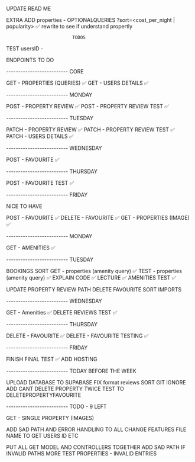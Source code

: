 UPDATE READ ME

EXTRA
ADD properties - OPTIONALQUERIES
?sort=<cost_per_night | popularity> ✅ rewrite to see if understand propertly

                             TODOS

TEST usersID -

ENDPOINTS TO DO

-------------------------- CORE

GET - PROPERTIES (QUERIES) ✅
GET - USERS DETAILS ✅

-------------------------- MONDAY

POST - PROPERTY REVIEW ✅
POST - PROPERTY REVIEW TEST ✅

-------------------------- TUESDAY

PATCH - PROPERTY REVIEW ✅
PATCH - PROPERTY REVIEW TEST ✅
PATCH - USERS DETAILS ✅

-------------------------- WEDNESDAY

POST - FAVOURITE ✅

-------------------------- THURSDAY

POST - FAVOURITE TEST ✅

-------------------------- FRIDAY

NICE TO HAVE

POST - FAVOURITE ✅
DELETE - FAVOURITE ✅
GET - PROPERTIES (IMAGE) ✅

-------------------------- MONDAY

GET - AMENITIES ✅

-------------------------- TUESDAY

BOOKINGS SORT
GET - properties (amenity query) ✅
TEST - properties (amenity query) ✅
EXPLAIN CODE ✅
LECTURE ✅
AMENITIES TEST ✅

UPDATE PROPERTY REVIEW PATH
DELETE FAVOURITE
SORT IMPORTS

-------------------------- WEDNESDAY

GET - Amenities ✅
DELETE REVIEWS TEST ✅

-------------------------- THURSDAY

DELETE - FAVOURITE ✅
DELETE - FAVOURITE TESTING ✅

-------------------------- FRIDAY

FINISH FINAL TEST ✅
ADD HOSTING

-------------------------- TODAY BEFORE THE WEEK

UPLOAD DATABASE TO SUPABASE
FIX format reviews
SORT GIT IGNORE
ADD CANT DELETE PROPERTY TWICE TEST TO DELETEPROPERTYFAVOURITE

-------------------------- TODO - 9 LEFT

GET - SINGLE PROPERTY (IMAGES)

ADD SAD PATH AND ERROR HANDLING TO ALL
CHANGE FEATURES FILE NAME TO GET USERS ID ETC

PUT ALL GET MODEL AND CONTROLLERS TOGETHER
ADD SAD PATH IF INVALID PATHS
MORE TEST PROPERTIES - INVALID ENTRIES

